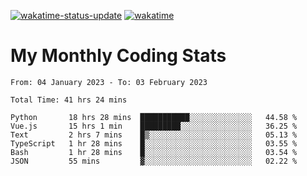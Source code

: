 [![wakatime-status-update](https://github.com/noopurphalak/noopurphalak/workflows/wakatime-status-update/badge.svg)](https://github.com/noopurphalak/noopurphalak/actions/workflows/main.yml)
[![wakatime](https://wakatime.com/badge/user/80ace140-ef40-4fdd-b8ed-f3be3d2e1aea.svg)](https://wakatime.com/@80ace140-ef40-4fdd-b8ed-f3be3d2e1aea)

# My Monthly Coding Stats

<!--START_SECTION:waka-->

```text
From: 04 January 2023 - To: 03 February 2023

Total Time: 41 hrs 24 mins

Python       18 hrs 28 mins  ███████████░░░░░░░░░░░░░░   44.58 %
Vue.js       15 hrs 1 min    █████████░░░░░░░░░░░░░░░░   36.25 %
Text         2 hrs 7 mins    █▒░░░░░░░░░░░░░░░░░░░░░░░   05.13 %
TypeScript   1 hr 28 mins    █░░░░░░░░░░░░░░░░░░░░░░░░   03.55 %
Bash         1 hr 28 mins    █░░░░░░░░░░░░░░░░░░░░░░░░   03.54 %
JSON         55 mins         ▓░░░░░░░░░░░░░░░░░░░░░░░░   02.22 %
```

<!--END_SECTION:waka-->
